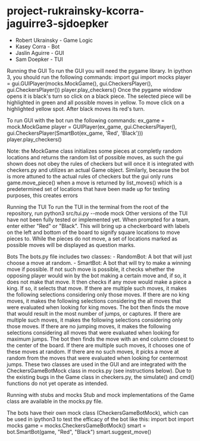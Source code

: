 # project-rukrainsky-kcorra-jaguirre3-sjdoepker

- Robert Ukrainsky - Game Logic
- Kasey Corra - Bot
- Jaslin Aguirre - GUI
- Sam Doepker - TUI

Running the GUI
To run the GUI you will need the pygame library. 
In ipython 3, you should run the following commands:
import gui
import mocks
player = gui.GUIPlayer(mocks.MockGame(), gui.CheckersPlayer(), gui.CheckersPlayer())
player.play_checkers()
Once the pygame window opens it is black's turn so click on a black piece. The selected piece will be highlighted in green and all possible moves in yellow. To move click on a highlighted yellow spot. After black moves its red's turn.

To run GUI with the bot run the following commands:
ex_game = mock.MockGame
player = GUIPlayer(ex_game, gui.CheckersPlayer(), gui.CheckersPlayer(SmartBot(ex_game, 'Red', 'Black')))
player.play_checkers()

Note: the MockGame class initializes some pieces at completly random locations and returns the random list of possible moves, as such the gui shown does not obey the rules of checkers but will once it is integrated with checkers.py and utilizes an actual Game object. Similarly, because the bot is more attuned to the actual rules of checkers but the gui only runs game.move_piece() when a move is returned by list_moves() which is a
predetermined set of locations that have been made up for testing purposes, this creates errors


Running the TUI
To run the TUI in the terminal from the root of the repository, 
run python3 src/tui.py --mode mock
Other versions of the TUI have not been fully tested or implemented yet. When
prompted for a team, enter either "Red" or "Black".
This will bring up a checkerboard with labels on the left and bottom of the board to signify square locations to move pieces to. While the pieces do not move, a set of locations marked as possible moves will be displayed as question marks.

Bots
The bots.py file includes two classes:
    - RandomBot: A bot that will just choose a move at random. 
    - SmartBot: A bot that will try to make a winning move if possible. If not such move is possible, it checks whether the opposing player would win by the bot making a certain move and, if so, it does not make that move. 
    It then checks if any move would make a piece a king. If so, it selects that move. If there are multiple such moves, it makes the following selections considering only those moves. If there are no king moves, it makes the following selections considering the all moves that were evaluated when looking for king moves.
    The bot then finds the move that would result in the most number of jumps, or captures. If there are multiple such moves, it makes the following selections considering only those moves. If there are no jumping moves, it makes the following selections considering all moves that were evaluated when looking for maximum jumps.
    The bot then finds the move with an end column closest to the center of the board. If there are multiple such moves, it chooses one of these moves at random. If there are no such moves, it picks a move at random from the moves that were evaluated when looking for centermost jumps.
These two classes are used in the GUI and are integrated with the CheckersGameBotMock class in mocks.py (see instructions below). Due to the existing bugs in the Game class in checkers.py, the simulate() and cmd() functions do not yet operate as intended. 

Running with stubs and mocks
Stub and mock implementations of the Game class are available in the mocks.py file. 

The bots have their own mock class (CheckersGameBotMock), which can be used in ipython3 to test the efficacy of the bot like this:
    import bot
    import mocks
    game = mocks.CheckersGameBotMock()
    smart = bot.SmartBot(game, "Red", "Black")
    smart.suggest_move()

